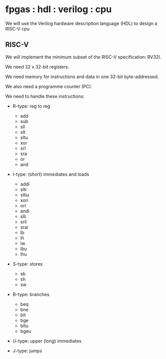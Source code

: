 # fpgas : hdl : verilog : cpu

We will use the Verilog hardware description language (HDL) to design a RISC-V cpu

## RISC-V

We will implement the minimum subset of the RISC-V specification: RV32I.

We need 32 x 32-bit registers.

We need memory for instructions and data in one 32-bit byte-addressed.

We also need a programme counter (PC).

We need to handle these instructions:

- R-type: reg to reg

  - add
  - sub
  - sll
  - slt
  - sltu
  - xor
  - srl
  - sra
  - or
  - and

- I-type: (short) immediates and loads

  - addi
  - slti
  - sltiu
  - xori
  - ori
  - andi
  - slli
  - srli
  - srai
  - lb
  - lh
  - lw
  - lbu
  - lhu

- S-type: stores

  - sb
  - sh
  - sw

- B-type: branches

  - beq
  - bne
  - blt
  - bge
  - bltu
  - bgeu


- U-type: upper (long) immediates

- J-type: jumps